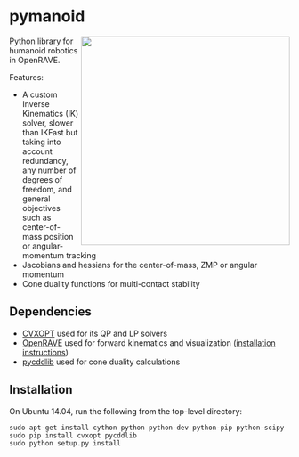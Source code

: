 # pymanoid

<img src="https://scaron.info/images/ijhr-2016.png" width="375" align="right" />

Python library for humanoid robotics in OpenRAVE.

Features:
- A custom Inverse Kinematics (IK) solver, slower than IKFast but taking into
  account redundancy, any number of degrees of freedom, and general objectives
  such as center-of-mass position or angular-momentum tracking
- Jacobians and hessians for the center-of-mass, ZMP or angular momentum
- Cone duality functions for multi-contact stability

## Dependencies

- [CVXOPT](http://cvxopt.org/) used for its QP and LP solvers
- [OpenRAVE](https://github.com/rdiankov/openrave) used for forward kinematics and visualization ([installation instructions](https://scaron.info/teaching/installing-openrave-on-ubuntu-14.04.html))
- [pycddlib](https://pycddlib.readthedocs.org/en/latest/) used for cone duality calculations

## Installation

On Ubuntu 14.04, run the following from the top-level directory:

```
sudo apt-get install cython python python-dev python-pip python-scipy
sudo pip install cvxopt pycddlib
sudo python setup.py install
```

